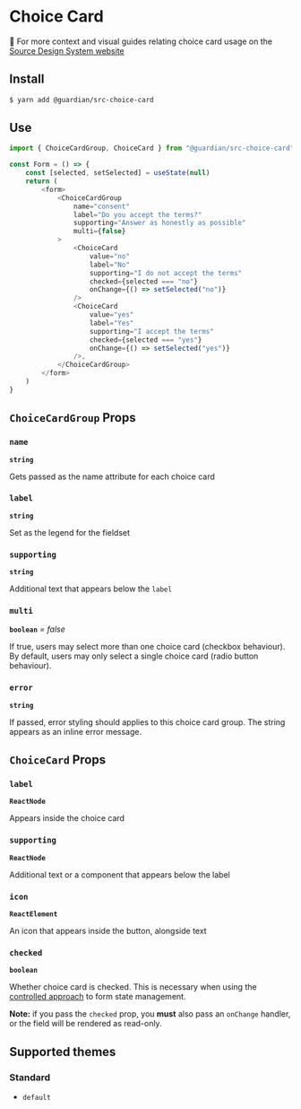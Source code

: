 # Choice Card

📣 For more context and visual guides relating choice card usage on the [Source Design System website](https://www.theguardian.design/2a1e5182b/p/65ffe9)

## Install

```sh
$ yarn add @guardian/src-choice-card
```

## Use

```js
import { ChoiceCardGroup, ChoiceCard } from "@guardian/src-choice-card"

const Form = () => {
    const [selected, setSelected] = useState(null)
    return (
        <form>
            <ChoiceCardGroup
                name="consent"
                label="Do you accept the terms?"
                supporting="Answer as honestly as possible"
                multi={false}
            >
                <ChoiceCard
                    value="no"
                    label="No"
                    supporting="I do not accept the terms"
                    checked={selected === "no"}
                    onChange={() => setSelected("no")}
                />
                <ChoiceCard
                    value="yes"
                    label="Yes"
                    supporting="I accept the terms"
                    checked={selected === "yes"}
                    onChange={() => setSelected("yes")}
                />,
            </ChoiceCardGroup>
        </form>
    )
}
```

## `ChoiceCardGroup` Props

### `name`

**`string`**

Gets passed as the name attribute for each choice card

### `label`

**`string`**

Set as the legend for the fieldset

### `supporting`

**`string`**

Additional text that appears below the `label`

### `multi`

**`boolean`** _= false_

If true, users may select more than one choice card (checkbox behaviour). By default, users
may only select a single choice card (radio button behaviour).

### `error`

**`string`**

If passed, error styling should applies to this choice card group. The string appears as an inline error message.

## `ChoiceCard` Props

### `label`

**`ReactNode`**

Appears inside the choice card

### `supporting`

**`ReactNode`**

Additional text or a component that appears below the label

### `icon`

**`ReactElement`**

An icon that appears inside the button, alongside text

### `checked`

**`boolean`**

Whether choice card is checked. This is necessary when using the [controlled approach](https://reactjs.org/docs/forms.html#controlled-components) to form state management.

**Note:** if you pass the `checked` prop, you **must** also pass an `onChange` handler, or the field will be rendered as read-only.

## Supported themes

### Standard

-   `default`
